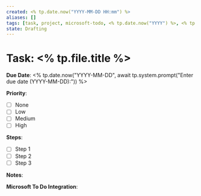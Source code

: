 ```yaml
---
created: <% tp.date.now("YYYY-MM-DD HH:mm") %>
aliases: []
tags: [task, project, microsoft-todo, <% tp.date.now("YYYY") %>, <% tp.file.title.split(" ")[0] %>]
state: Drafting
---
```


# Task: <% tp.file.title %>

**Due Date**: <% tp.date.now("YYYY-MM-DD", await tp.system.prompt("Enter due date (YYYY-MM-DD):")) %>

**Priority**: 
- [ ] None
- [ ] Low
- [ ] Medium
- [ ] High

**Steps**:
- [ ] Step 1
- [ ] Step 2
- [ ] Step 3

**Notes**:
<!-- Additional notes -->

**Microsoft To Do Integration**:
<!-- You can add a link or reference to the task in Microsoft To Do here -->
